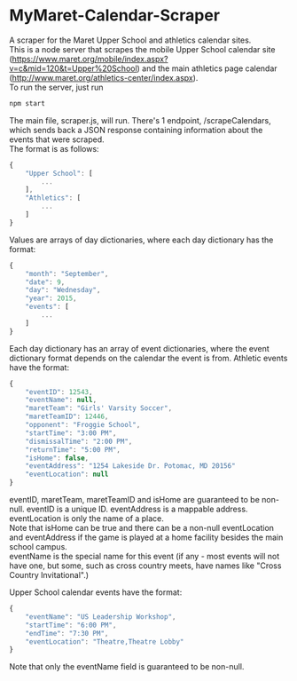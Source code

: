 # MyMaret-Calendar-Scraper
A scraper for the Maret Upper School and athletics calendar sites.  
This is a node server that scrapes the mobile Upper School calendar site 
(https://www.maret.org/mobile/index.aspx?v=c&mid=120&t=Upper%20School) 
and the main athletics page calendar (http://www.maret.org/athletics-center/index.aspx).  
To run the server, just run

```javascript
npm start
```

The main file, scraper.js, will run.  There's 1 endpoint, /scrapeCalendars, 
which sends back a JSON response containing information about the events that were scraped.  
The format is as follows:

```javascript
{
    "Upper School": [
        ...
    ],
    "Athletics": [
        ...
    ]
}
```

Values are arrays of day dictionaries, where each day dictionary has the format:

```javascript
{
    "month": "September",
    "date": 9,
    "day": "Wednesday",
    "year": 2015,
    "events": [
        ...
    ]
}
```

Each day dictionary has an array of event dictionaries, where the event dictionary format
depends on the calendar the event is from.  Athletic events have the format:

```javascript
{
    "eventID": 12543,
    "eventName": null,
    "maretTeam": "Girls' Varsity Soccer",
    "maretTeamID": 12446,
    "opponent": "Froggie School",
    "startTime": "3:00 PM",
    "dismissalTime": "2:00 PM",
    "returnTime": "5:00 PM",
    "isHome": false,
    "eventAddress": "1254 Lakeside Dr. Potomac, MD 20156"
    "eventLocation": null
}
```

eventID, maretTeam, maretTeamID and isHome are guaranteed to be non-null.  eventID is a unique ID.
eventAddress is a mappable address.  eventLocation is only the name of a place.  
Note that isHome can be true and there can be a non-null eventLocation and eventAddress 
if the game is played at a home facility besides the main school campus.  
eventName is the special name for this event (if any - most events will not have one, 
but some, such as cross country meets, have names like "Cross Country Invitational".)

Upper School calendar events have the format:

```javascript
{
    "eventName": "US Leadership Workshop",
    "startTime": "6:00 PM",
    "endTime": "7:30 PM",
    "eventLocation": "Theatre,Theatre Lobby"
}
```

Note that only the eventName field is guaranteed to be non-null.
